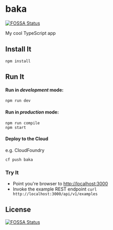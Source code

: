 # baka
[![FOSSA Status](https://app.fossa.io/api/projects/git%2Bgithub.com%2Fjugonzalez40%2Fnukk-server.svg?type=shield)](https://app.fossa.io/projects/git%2Bgithub.com%2Fjugonzalez40%2Fnukk-server?ref=badge_shield)


My cool TypeScript app

## Install It
```
npm install
```

## Run It
#### Run in *development* mode:

```
npm run dev
```

#### Run in *production* mode:

```
npm run compile
npm start
```

#### Deploy to the Cloud
e.g. CloudFoundry

```
cf push baka
```

### Try It
* Point you're browser to [http://localhost:3000](http://localhost:3000)
* Invoke the example REST endpoint `curl http://localhost:3000/api/v1/examples`
   


## License
[![FOSSA Status](https://app.fossa.io/api/projects/git%2Bgithub.com%2Fjugonzalez40%2Fnukk-server.svg?type=large)](https://app.fossa.io/projects/git%2Bgithub.com%2Fjugonzalez40%2Fnukk-server?ref=badge_large)
